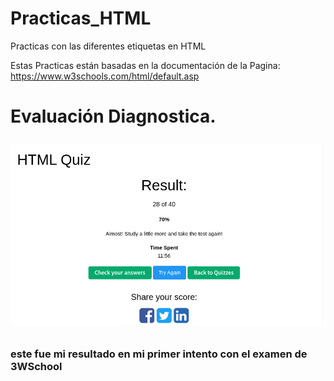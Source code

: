 # Practicas_HTML
Practicas con las diferentes etiquetas en HTML

Estas Practicas están basadas en la documentación de la Pagina: https://www.w3schools.com/html/default.asp 

<h1>Evaluación Diagnostica.

![Logo de mi proyecto](./assets/Captura%20desde%202023-06-20%2008-19-56.png)

### este fue mi resultado en mi primer intento con el examen de 3WSchool ##




